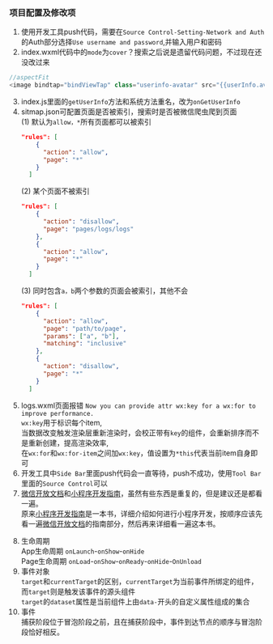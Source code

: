 ### 项目配置及修改项
1. 使用开发工具push代码，需要在`Source Control-Setting-Network and Auth`的Auth部分选择`Use username and password`,并输入用户和密码
2. index.wxml代码中的`mode`为`cover`？搜索之后说是遗留代码问题，不过现在还没改过来
```js
//aspectFit
<image bindtap="bindViewTap" class="userinfo-avatar" src="{{userInfo.avatarUrl}}" mode="aspectFit"></image>
``` 
3. index.js里面的`getUserInfo`方法和系统方法重名，改为`onGetUserInfo`
4. sitmap.json可配置页面是否被索引，搜索时是否被微信爬虫爬到页面   
    (1) 默认为`allow，*`所有页面都可以被索引
      ```json
      "rules": [
          {
            "action": "allow",
            "page": "*"
          }
        ]
      ```
    (2) 某个页面不被索引
      ```json
      "rules": [
          {
            "action": "disallow",
            "page": "pages/logs/logs"
          },
          {
            "action": "allow",
            "page": "*"
          }
        ]
      ```
    (3) 同时包含`a，b`两个参数的页面会被索引，其他不会
      ```json
      "rules": [
          {
            "action": "allow",
            "page": "path/to/page",
            "params": ["a", "b"],
            "matching": "inclusive"
          }, 
          {
            "action": "disallow",
            "page": "*"
          }
        ]
      ```
5. logs.wxml页面报错 `Now you can provide attr wx:key for a wx:for to improve performance.`  
  `wx:key`用于标识每个item,   
  当数据改变触发渲染层重新渲染时，会校正带有`key`的组件，会重新排序而不是重新创建，提高渲染效率,   
  在`wx:for`和`wx:for-item`之间加`wx:key`，值设置为`*this`代表当前item自身即可
6. 开发工具中`Side Bar`里面push代码会一直等待，push不成功，使用`Tool Bar`里面的`Source Control`可以
7. [微信开放文档][documents]和[小程序开发指南][guideline]，虽然有些东西是重复的，但是建议还是都看一遍。   
  原来[小程序开发指南][guideline]是一本书，详细介绍如何进行小程序开发，按顺序应该先看一遍[微信开放文档][documents]的指南部分，然后再来详细看一遍这本书。

  [comment]: #markdown添加注释语法[comment]:空格#
  [comment]: #markdown行内代码用两个``包裹
  [comment]: #markdown参考链接和正文之间要加空行
  [comment]: 手动安装sublime的markdown插件OmniMarkupPreviewer时，需要修改下载的OmniMarkupPreviewer文件名，去掉-master；详情见博客https://www.cnblogs.com/shenyuiOS/p/12771250.html
  [documents]: https://developers.weixin.qq.com/miniprogram/dev/framework/quickstart/
  [guideline]: https://developers.weixin.qq.com/ebook?action=get_post_info&docid=0008aeea9a8978ab0086a685851c0a

8. 生命周期    
  App生命周期 `onLaunch`-`onShow`-`onHide `  
  Page生命周期 `onLoad`-`onShow`-`onReady`-`onHide`-`OnUnload`   
9. 事件对象   
  `target`和`currentTarget`的区别，`currentTarget`为当前事件所绑定的组件，而`target`则是触发该事件的源头组件      
  `target`的`dataset`属性是当前组件上由`data-`开头的自定义属性组成的集合   
10. 事件   
  捕获阶段位于冒泡阶段之前，且在捕获阶段中，事件到达节点的顺序与冒泡阶段恰好相反。